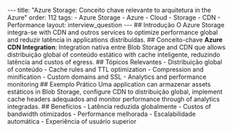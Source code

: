 --- title: "Azure Storage: Conceito chave relevante to arquitetura in the Azure" order: 112 tags: - Azure Storage - Azure - Cloud - Storage - CDN - Performance layout: interview_question --- ## Introdução O Azure Storage integra-se with CDN and outros services to optimize performance global and reduzir latência in applications distribuídas. ## Conceito-chave **Azure CDN Integration**: Integration nativa entre Blob Storage and CDN que allows distribuição global of conteúdo estático with cache inteligente, reduzindo latência and custos of egress. ## Tópicos Relevantes - Distribuição global of conteúdo - Cache rules and TTL optimization - Compression and minification - Custom domains and SSL - Analytics and performance monitoring ## Exemplo Prático Uma application can armazenar assets estáticos in Blob Storage, configure CDN to distribuição global, implement cache headers adequados and monitor performance through of analytics integradas. ## Benefícios - Latência reduzida globalmente - Custos of bandwidth otimizados - Performance melhorada - Escalabilidade automática - Experiência of usuário superior